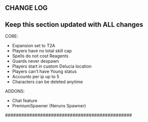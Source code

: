 ## CHANGE LOG
##
## Keep this section updated with ALL changes

CORE:
- Expansion set to T2A
- Players have no total skill cap
- Spells do not cost Reagents
- Guards never despawn
- Players start in custom Delucia location
- Players can't have Young status
- Accounts per ip up to 5
- Characters can be deleted anytime

ADDONS:
- Chat feature
- PremiumSpawner (Neruns Spawner)

###############################################
